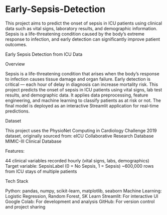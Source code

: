 # Early-Sepsis-Detection
This project aims to predict the onset of sepsis in ICU patients using clinical data such as vital signs, laboratory results, and demographic information. Sepsis is a life-threatening condition caused by the body’s extreme response to infection, and early detection can significantly improve patient outcomes.

Early Sepsis Detection from ICU Data

Overview

Sepsis is a life-threatening condition that arises when the body’s response to infection causes tissue damage and organ failure. Early detection is critical — each hour of delay in diagnosis can increase mortality risk.
This project predicts the onset of sepsis in ICU patients using vital signs, lab test results, and demographic data. It applies data preprocessing, feature engineering, and machine learning to classify patients as at risk or not. The final model is deployed as an interactive Streamlit application for real-time predictions.

Dataset

This project uses the PhysioNet Computing in Cardiology Challenge 2019 dataset, originally sourced from:
eICU Collaborative Research Database
MIMIC-III Clinical Database

Features:

44 clinical variables recorded hourly (vital signs, labs, demographics)
Target variable: SepsisLabel (0 = No Sepsis, 1 = Sepsis)
~600,000 rows from ICU stays of multiple patients

Tech Stack

Python: pandas, numpy, scikit-learn, matplotlib, seaborn
Machine Learning: Logistic Regression, Random Forest, SK Learn
Streamlit: For interactive UI
Google Colab: For development and analysis
GitHub: For version control and project sharing

